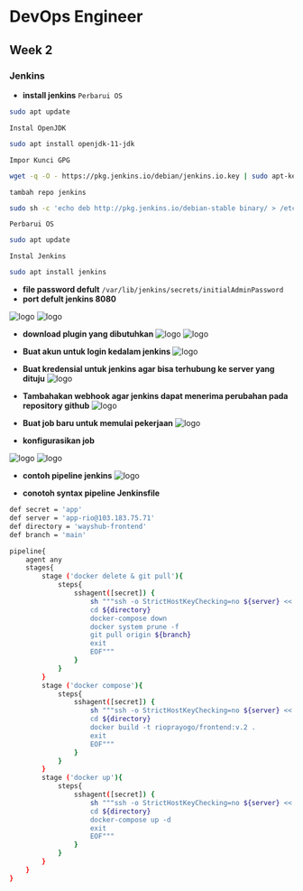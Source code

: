 # DevOps Engineer
## Week 2
### Jenkins

* **install jenkins**
`Perbarui OS`
```sh
sudo apt update
```
`Instal OpenJDK`
```sh
sudo apt install openjdk-11-jdk
```
`Impor Kunci GPG`
```sh
wget -q -O - https://pkg.jenkins.io/debian/jenkins.io.key | sudo apt-key tambahkan -
```
`tambah repo jenkins`
```sh
sudo sh -c 'echo deb http://pkg.jenkins.io/debian-stable binary/ > /etc/apt/sources.list.d/jenkins.list'
```
`Perbarui OS`
```sh
sudo apt update
```
`Instal Jenkins`
```sh
sudo apt install jenkins
```
* **file password defult** `/var/lib/jenkins/secrets/initialAdminPassword`
* **port defult jenkins 8080**

![logo](https://raw.githubusercontent.com/rioprayogo/DevOps-Engineer/main/week-2/assets/jenkins2.png)
![logo](https://raw.githubusercontent.com/rioprayogo/DevOps-Engineer/main/week-2/assets/jenkins3.png)

* **download plugin yang dibutuhkan**
![logo](https://raw.githubusercontent.com/rioprayogo/DevOps-Engineer/main/week-2/assets/jenkins4.png)
![logo](https://raw.githubusercontent.com/rioprayogo/DevOps-Engineer/main/week-2/assets/jenkins5.png)

* **Buat akun untuk login kedalam jenkins**
![logo](https://raw.githubusercontent.com/rioprayogo/DevOps-Engineer/main/week-2/assets/jenkins6.png)

* **Buat kredensial untuk jenkins agar bisa terhubung ke server yang dituju**
![logo](https://raw.githubusercontent.com/rioprayogo/DevOps-Engineer/main/week-2/assets/jenkins7.png)

* **Tambahakan webhook agar jenkins dapat menerima perubahan pada repository github**
![logo](https://raw.githubusercontent.com/rioprayogo/DevOps-Engineer/main/week-2/assets/jenkins8.png)


* **Buat job baru untuk memulai pekerjaan**
![logo](https://raw.githubusercontent.com/rioprayogo/DevOps-Engineer/main/week-2/assets/jenkins9.png)

* **konfigurasikan job**

![logo](https://raw.githubusercontent.com/rioprayogo/DevOps-Engineer/main/week-2/assets/jenkins10.png)
![logo](https://raw.githubusercontent.com/rioprayogo/DevOps-Engineer/main/week-2/assets/jenkins11.png)

* **contoh pipeline jenkins**
![logo](https://raw.githubusercontent.com/rioprayogo/DevOps-Engineer/main/week-2/assets/jenkins12.png)

* **conotoh syntax pipeline Jenkinsfile**
```sh
def secret = 'app'
def server = 'app-rio@103.183.75.71'
def directory = 'wayshub-frontend'
def branch = 'main'

pipeline{
    agent any
    stages{
        stage ('docker delete & git pull'){
            steps{
                sshagent([secret]) {
                    sh """ssh -o StrictHostKeyChecking=no ${server} << EOF
                    cd ${directory}
                    docker-compose down
                    docker system prune -f
                    git pull origin ${branch}
                    exit
                    EOF"""
                }
            }
        }
        stage ('docker compose'){
            steps{
                sshagent([secret]) {
                    sh """ssh -o StrictHostKeyChecking=no ${server} << EOF
                    cd ${directory}
                    docker build -t rioprayogo/frontend:v.2 .
                    exit
                    EOF"""
                }
            }
        }
        stage ('docker up'){
            steps{
                sshagent([secret]) {
                    sh """ssh -o StrictHostKeyChecking=no ${server} << EOF
                    cd ${directory}
                    docker-compose up -d
                    exit
                    EOF"""
                }
            }
        }
    }
}
```





